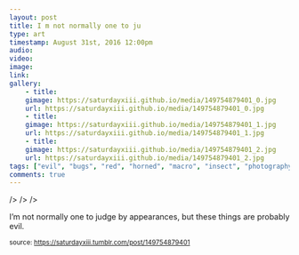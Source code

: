 ```yaml
---
layout: post
title: I m not normally one to ju
type: art
timestamp: August 31st, 2016 12:00pm
audio: 
video: 
image: 
link: 
gallery:
	- title: 
	gimage: https://saturdayxiii.github.io/media/149754879401_0.jpg
	url: https://saturdayxiii.github.io/media/149754879401_0.jpg
	- title: 
	gimage: https://saturdayxiii.github.io/media/149754879401_1.jpg
	url: https://saturdayxiii.github.io/media/149754879401_1.jpg
	- title: 
	gimage: https://saturdayxiii.github.io/media/149754879401_2.jpg
	url: https://saturdayxiii.github.io/media/149754879401_2.jpg
tags: ["evil", "bugs", "red", "horned", "macro", "insect", "photography", "art"]
comments: true
---
```


 />
 />
 />
        
I’m not normally one to judge by appearances, but these things are probably evil.
 
  
<small>source: https://saturdayxiii.tumblr.com/post/149754879401</small>